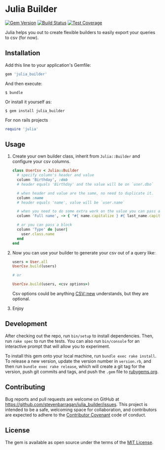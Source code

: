 # Julia Builder
[![Gem Version](https://badge.fury.io/rb/julia_builder.svg)](https://badge.fury.io/rb/julia_builder)
[![Build Status](https://travis-ci.org/stevenbarragan/julia_builder.svg?branch=master)](https://travis-ci.org/stevenbarragan/julia_builder)
[![Test Coverage](https://codeclimate.com/github/stevenbarragan/julia_builder/badges/coverage.svg)](https://codeclimate.com/github/stevenbarragan/julia_builder/coverage)

Julia helps you out to create flexible builders to easily export your queries to csv (for now).

## Installation

Add this line to your application's Gemfile:

```ruby
gem 'julia_builder'
```

And then execute:

    $ bundle

Or install it yourself as:

    $ gem install julia_builder

For non rails projects

```ruby
require 'julia'
```

## Usage

1. Create your own builder class, inherit from `Julia::Builder` and configure your csv columns.

    ```ruby
    class UserCsv < Julia::Builder
      # specify column's header and value
      column 'Birthday', :dob
      # header equals 'Birthday' and the value will be on `user.dbo`

      # when header and value are the same, no need to duplicate it.
      column :name
      # header equals 'name', value will be `user.name`

      # when you need to do some extra work on the value you can pass a proc.
      column 'Full name', -> { "#{ name.capitalize } #{ last_name.capitalize }" }

      # or you can pass a block
      column 'Type' do |user|
        user.class.name
      end
    end
    ```

2. Now you can use your builder to generate your csv out of a query like:

    ```ruby
    users = User.all
    UserCsv.build(users)

    # or

    UserCsv.build(users, <csv options>)
    ```

    Csv options could be anything [CSV::new](http://ruby-doc.org/stdlib-2.0.0/libdoc/csv/rdoc/CSV.html#method-c-new) understands, but they are optional.

3. Enjoy

## Development

After checking out the repo, run `bin/setup` to install dependencies. Then, run `rake spec` to run the tests. You can also run `bin/console` for an interactive prompt that will allow you to experiment.

To install this gem onto your local machine, run `bundle exec rake install`. To release a new version, update the version number in `version.rb`, and then run `bundle exec rake release`, which will create a git tag for the version, push git commits and tags, and push the `.gem` file to [rubygems.org](https://rubygems.org).

## Contributing

Bug reports and pull requests are welcome on GitHub at https://github.com/stevenbarragan/julia_builder/issues. This project is intended to be a safe, welcoming space for collaboration, and contributors are expected to adhere to the [Contributor Covenant](http://contributor-covenant.org/) code of conduct.


## License

The gem is available as open source under the terms of the [MIT License](http://opensource.org/licenses/MIT).

